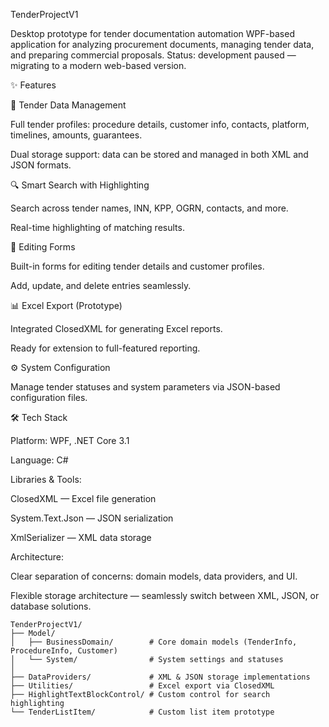 TenderProjectV1

Desktop prototype for tender documentation automation
WPF-based application for analyzing procurement documents, managing tender data, and preparing commercial proposals.
Status: development paused — migrating to a modern web-based version.

✨ Features

📂 Tender Data Management

Full tender profiles: procedure details, customer info, contacts, platform, timelines, amounts, guarantees.

Dual storage support: data can be stored and managed in both XML and JSON formats.

🔍 Smart Search with Highlighting

Search across tender names, INN, KPP, OGRN, contacts, and more.

Real-time highlighting of matching results.

📝 Editing Forms

Built-in forms for editing tender details and customer profiles.

Add, update, and delete entries seamlessly.

📊 Excel Export (Prototype)

Integrated ClosedXML for generating Excel reports.

Ready for extension to full-featured reporting.

⚙️ System Configuration

Manage tender statuses and system parameters via JSON-based configuration files.

🛠️ Tech Stack

Platform: WPF, .NET Core 3.1

Language: C#

Libraries & Tools:

ClosedXML — Excel file generation

System.Text.Json — JSON serialization

XmlSerializer — XML data storage

Architecture:

Clear separation of concerns: domain models, data providers, and UI.

Flexible storage architecture — seamlessly switch between XML, JSON, or database solutions.
```text
TenderProjectV1/
├── Model/
│   ├── BusinessDomain/        # Core domain models (TenderInfo, ProcedureInfo, Customer)
│   └── System/                # System settings and statuses
│
├── DataProviders/             # XML & JSON storage implementations
├── Utilities/                 # Excel export via ClosedXML
├── HighlightTextBlockControl/ # Custom control for search highlighting
└── TenderListItem/            # Custom list item prototype
